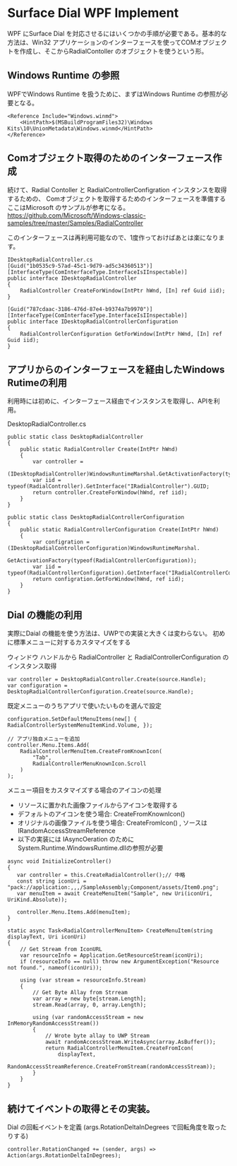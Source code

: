 # Surface Dial WPF Implement
WPF にSurface Dial を対応させるにはいくつかの手順が必要である。基本的な方法は、Win32 アプリケーションのインターフェースを使ってCOMオブジェクトを作成し、そこからRadialContoller のオブジェクトを使うという形。

## Windows Runtime の参照

WPFでWindows Runtime を扱うために、まずはWindows Runtime の参照が必要となる。

```
<Reference Include="Windows.winmd">
    <HintPath>$(MSBuildProgramFiles32)\Windows Kits\10\UnionMetadata\Windows.winmd</HintPath>
</Reference>
```

## Comオブジェクト取得のためのインターフェース作成
続けて、Radial Contoller と RadialControllerConfigration インスタンスを取得するための、
Comオブジェクトを取得するためのインターフェースを準備する
ここはMicrosoft のサンプルが参考になる。
<https://github.com/Microsoft/Windows-classic-samples/tree/master/Samples/RadialController>

このインターフェースは再利用可能なので、1度作っておけばあとは楽になります。

```
IDesktopRadialController.cs
[Guid("1b0535c9-57ad-45c1-9d79-ad5c34360513")]
[InterfaceType(ComInterfaceType.InterfaceIsIInspectable)]
public interface IDesktopRadialController
{
    RadialController CreateForWindow(IntPtr hWnd, [In] ref Guid iid);
}
```
```
[Guid("787cdaac-3186-476d-87e4-b9374a7b9970")]
[InterfaceType(ComInterfaceType.InterfaceIsIInspectable)]
public interface IDesktopRadialControllerConfiguration
{
    RadialControllerConfiguration GetForWindow(IntPtr hWnd, [In] ref Guid iid);
}
```

## アプリからのインターフェースを経由したWindows Rutimeの利用

利用時には初めに、インターフェース経由でインスタンスを取得し、APIを利用。

DesktopRadialController.cs
```
public static class DesktopRadialController
{
    public static RadialController Create(IntPtr hWnd)
    {
        var controller =
            (IDesktopRadialController)WindowsRuntimeMarshal.GetActivationFactory(typeof(RadialController));
        var iid = typeof(RadialController).GetInterface("IRadialController").GUID;
        return controller.CreateForWindow(hWnd, ref iid);
    }
}
```
```
public static class DesktopRadialControllerConfiguration
{
    public static RadialControllerConfiguration Create(IntPtr hWnd)
    {
        var configration = (IDesktopRadialControllerConfiguration)WindowsRuntimeMarshal.
            GetActivationFactory(typeof(RadialControllerConfiguration));
        var iid = typeof(RadialControllerConfiguration).GetInterface("IRadialControllerConfiguration").GUID;
        return configration.GetForWindow(hWnd, ref iid);
    }
}
```

## Dial の機能の利用

実際にDaial の機能を使う方法は、UWPでの実装と大きくは変わらない。
初めに標準メニューに対するカスタマイズをする

ウィンドウ ハンドルから RadialController と RadialControllerConfiguration のインスタンス取得
```
var controller = DesktopRadialController.Create(source.Handle);
var configuration = DesktopRadialControllerConfiguration.Create(source.Handle);

```

既定メニューのうちアプリで使いたいものを選んで設定
```
configuration.SetDefaultMenuItems(new[] { RadialControllerSystemMenuItemKind.Volume, });

// アプリ独自メニューを追加
controller.Menu.Items.Add(
    RadialControllerMenuItem.CreateFromKnownIcon(
        "Tab", 
        RadialControllerMenuKnownIcon.Scroll
    )
);
```

メニュー項目をカスタマイズする場合のアイコンの処理
* リソースに置かれた画像ファイルからアイコンを取得する
* デフォルトのアイコンを使う場合: CreateFromKnownIcon()
* オリジナルの画像ファイルを使う場合: CreateFromIcon() , ソースは IRandomAccessStreamReference
* 以下の実装には IAsyncOeration のために System.Runtime.WindowsRuntime.dllの参照が必要

```
async void InitializeController()
{
   var controller = this.CreateRadialController();// 中略
   const string iconUri = "pack://application:,,,/SampleAssembly;Component/assets/Item0.png";
   var menuItem = await CreateMenuItem("Sample", new Uri(iconUri, UriKind.Absolute));

   controller.Menu.Items.Add(menuItem);
}
```


```
static async Task<RadialControllerMenuItem> CreateMenuItem(string displayText, Uri iconUri)
{
    // Get Stream from IconURL
    var resourceInfo = Application.GetResourceStream(iconUri);
    if (resourceInfo == null) throw new ArgumentException("Resource not found.", nameof(iconUri));

    using (var stream = resourceInfo.Stream)
    {
        // Get Byte Allay from Strream
        var array = new byte[stream.Length];
        stream.Read(array, 0, array.Length);

        using (var randomAccessStream = new InMemoryRandomAccessStream())
        {
            // Wrote byte allay to UWP Stream
            await randomAccessStream.WriteAsync(array.AsBuffer());
            return RadialControllerMenuItem.CreateFromIcon(
                displayText, 
                RandomAccessStreamReference.CreateFromStream(randomAccessStream));
        }
    }
}
```
## 続けてイベントの取得とその実装。

Dial の回転イベントを定義 (args.RotationDeltaInDegrees で回転角度を取ったりする)
```
controller.RotationChanged += (sender, args) => Action(args.RotationDeltaInDegrees);
```